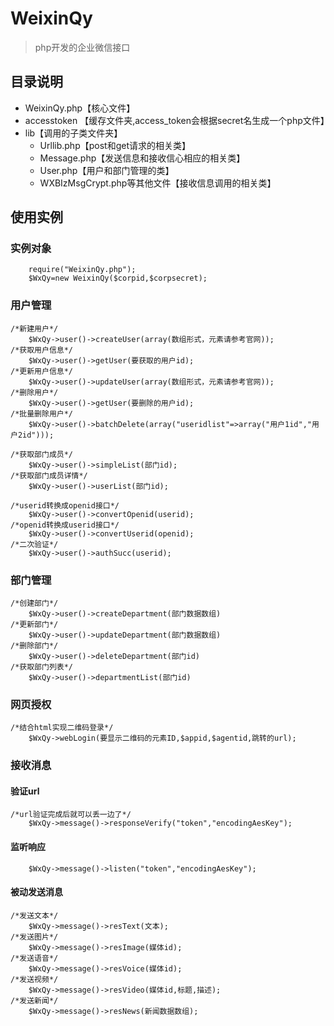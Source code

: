 # WeixinQy
> php开发的企业微信接口

## 目录说明

* WeixinQy.php【核心文件】
* accesstoken 【缓存文件夹,access_token会根据secret名生成一个php文件】
* lib【调用的子类文件夹】
    * Urllib.php【post和get请求的相关类】
    * Message.php【发送信息和接收信心相应的相关类】   
    * User.php【用户和部门管理的类】
    * WXBIzMsgCrypt.php等其他文件【接收信息调用的相关类】

## 使用实例

### 实例对象

```
    require("WeixinQy.php");
    $WxQy=new WeixinQy($corpid,$corpsecret);
```

### 用户管理

```
/*新建用户*/
    $WxQy->user()->createUser(array(数组形式，元素请参考官网));
/*获取用户信息*/
    $WxQy->user()->getUser(要获取的用户id);
/*更新用户信息*/
    $WxQy->user()->updateUser(array(数组形式，元素请参考官网));
/*删除用户*/
    $WxQy->user()->getUser(要删除的用户id);
/*批量删除用户*/
    $WxQy->user()->batchDelete(array("useridlist"=>array("用户1id","用户2id")));

/*获取部门成员*/
    $WxQy->user()->simpleList(部门id);
/*获取部门成员详情*/
    $WxQy->user()->userList(部门id);

/*userid转换成openid接口*/
    $WxQy->user()->convertOpenid(userid);
/*openid转换成userid接口*/
    $WxQy->user()->convertUserid(openid);
/*二次验证*/
    $WxQy->user()->authSucc(userid);

```

### 部门管理
```
/*创建部门*/
    $WxQy->user()->createDepartment(部门数据数组)
/*更新部门*/
    $WxQy->user()->updateDepartment(部门数据数组)
/*删除部门*/
    $WxQy->user()->deleteDepartment(部门id) 
/*获取部门列表*/
    $WxQy->user()->departmentList(部门id)
```

### 网页授权

```
/*结合html实现二维码登录*/
    $WxQy->webLogin(要显示二维码的元素ID,$appid,$agentid,跳转的url);
```

### 接收消息

#### 验证url

```
/*url验证完成后就可以丢一边了*/
    $WxQy->message()->responseVerify("token","encodingAesKey");
```

#### 监听响应

```
    $WxQy->message()->listen("token","encodingAesKey");
```

#### 被动发送消息

```
/*发送文本*/
    $WxQy->message()->resText(文本);
/*发送图片*/
    $WxQy->message()->resImage(媒体id);
/*发送语音*/
    $WxQy->message()->resVoice(媒体id);
/*发送视频*/
    $WxQy->message()->resVideo(媒体id,标题,描述);
/*发送新闻*/
    $WxQy->message()->resNews(新闻数据数组);
```

